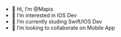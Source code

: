 - 👋 Hi, I’m @Mapis
- 👀 I’m interested in IOS Dev
- 🌱 I’m currently studing Swift/IOS Dev
- 💞️ I’m looking to collaborate on Mobile App

<!---
Map1s/Map1s is a ✨ special ✨ repository because its `README.md` (this file) appears on your GitHub profile.
You can click the Preview link to take a look at your changes.
--->
